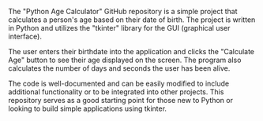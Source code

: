 The "Python Age Calculator" GitHub repository is a simple project that calculates a person's age based on their date of birth. The project is written in Python and utilizes the "tkinter" library for the GUI (graphical user interface).

The user enters their birthdate into the application and clicks the "Calculate Age" button to see their age displayed on the screen. The program also calculates the number of days and seconds the user has been alive.

The code is well-documented and can be easily modified to include additional functionality or to be integrated into other projects. This repository serves as a good starting point for those new to Python or looking to build simple applications using tkinter.
